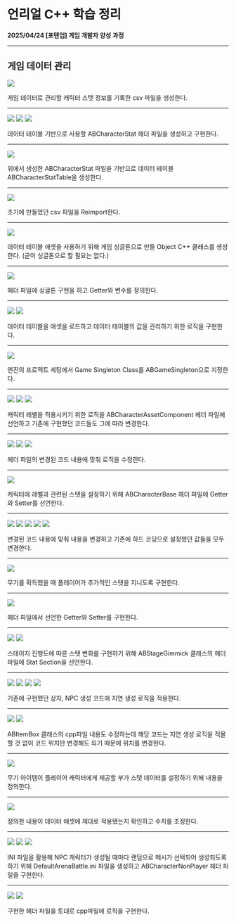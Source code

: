 # 언리얼 C++ 학습 정리

**2025/04/24 [포텐업] 게임 개발자 양성 과정**

---

## 게임 데이터 관리

<img src= "https://github.com/KwonJeHan/Study-cpp/blob/main/img/UECPP/225.CreateCharacterStat.csv.png">

게임 데이터로 관리할 캐릭터 스탯 정보를 기록한 csv 파일을 생성한다.

---

<img src= "https://github.com/KwonJeHan/Study-cpp/blob/main/img/UECPP/226.CreateABCharacterStat.h.png">

<img src= "https://github.com/KwonJeHan/Study-cpp/blob/main/img/UECPP/227.ImplementABCharacterStat.h1.png">

<img src= "https://github.com/KwonJeHan/Study-cpp/blob/main/img/UECPP/228.ImplementABCharacterStat.h2.png">

데이터 테이블 기반으로 사용할 ABCharacterStat 헤더 파일을 생성하고 구현한다.

---

<img src= "https://github.com/KwonJeHan/Study-cpp/blob/main/img/UECPP/229.CreateDataTable.png">

위에서 생성한 ABCharacterStat 파일을 기반으로 데이터 테이블 ABCharacterStatTable을 생성한다.

---

<img src= "https://github.com/KwonJeHan/Study-cpp/blob/main/img/UECPP/230.ReimportCharacterStat.csv.png">

초기에 만들었던 csv 파일을 Reimport한다.

---

<img src= "https://github.com/KwonJeHan/Study-cpp/blob/main/img/UECPP/231.CreateABGameSingletonCPPClass.png">

데이터 테이블 애셋을 사용하기 위해 게임 싱글톤으로 만들 Object C++ 클래스를 생성한다. (굳이 싱글톤으로 할 필요는 없다.)

---

<img src= "https://github.com/KwonJeHan/Study-cpp/blob/main/img/UECPP/232.ImplementABGameSingleton.h.png">

헤더 파일에 싱글톤 구현을 하고 Getter와 변수를 정의한다.

---

<img src= "https://github.com/KwonJeHan/Study-cpp/blob/main/img/UECPP/233.ImplementABGameSingleton.cpp1.png">

<img src= "https://github.com/KwonJeHan/Study-cpp/blob/main/img/UECPP/234.ImplementABGameSingleton.cpp2.png">

데이터 테이블을 애셋을 로드하고 데이터 테이블의 값을 관리하기 위한 로직을 구현한다.

---

<img src= "https://github.com/KwonJeHan/Study-cpp/blob/main/img/UECPP/235.SetABGameSingletonToGameSingleton.png">

엔진의 프로젝트 세팅에서 Game Singleton Class를 ABGameSingleton으로 지정한다.

---

<img src= "https://github.com/KwonJeHan/Study-cpp/blob/main/img/UECPP/236.ModifyABCharacterAssetComponent.h1.png">

<img src= "https://github.com/KwonJeHan/Study-cpp/blob/main/img/UECPP/237.ModifyABCharacterAssetComponent.h2.png">

<img src= "https://github.com/KwonJeHan/Study-cpp/blob/main/img/UECPP/238.ModifyABCharacterAssetComponent.h3.png">

캐릭터 레벨을 적용시키기 위한 로직을  ABCharacterAssetComponent 헤더 파일에 선언하고 기존에 구현했던 코드들도 그에 따라 변경한다.

---

<img src= "https://github.com/KwonJeHan/Study-cpp/blob/main/img/UECPP/239.ModifyABCharacterAssetComponent.cpp1.png">

<img src= "https://github.com/KwonJeHan/Study-cpp/blob/main/img/UECPP/240.ModifyABCharacterAssetComponent.cpp2.png">

<img src= "https://github.com/KwonJeHan/Study-cpp/blob/main/img/UECPP/241.ModifyABCharacterAssetComponent.cpp3.png">

헤더 파일의 변경된 코드 내용에 맞춰 로직을 수정한다.

---

<img src= "https://github.com/KwonJeHan/Study-cpp/blob/main/img/UECPP/242.ModifyABCharacterBase.h.png">

캐릭터에 레벨과 관련된 스탯을 설정하기 위해 ABCharacterBase 헤더 파일에 Getter와 Setter를 선언한다.

---

<img src= "https://github.com/KwonJeHan/Study-cpp/blob/main/img/UECPP/243.ModifyABCharacterBase.cpp1.png">

<img src= "https://github.com/KwonJeHan/Study-cpp/blob/main/img/UECPP/244.ModifyABCharacterBase.cpp2.png">

<img src= "https://github.com/KwonJeHan/Study-cpp/blob/main/img/UECPP/245.ModifyABCharacterBase.cpp3.png">

<img src= "https://github.com/KwonJeHan/Study-cpp/blob/main/img/UECPP/246.ModifyABCharacterBase.cpp4.png">

<img src= "https://github.com/KwonJeHan/Study-cpp/blob/main/img/UECPP/247.ModifyABCharacterBase.cpp5.png">

변경된 코드 내용에 맞춰 내용을 변경하고 기존에 하드 코딩으로 설정했던 값들을 모두 변경한다.

---

<img src= "https://github.com/KwonJeHan/Study-cpp/blob/main/img/UECPP/248.ModifyABCharacterBase.cpp6.png">

무기를 획득했을 때 플레이어가 추가적인 스탯을 지니도록 구현한다.

---

<img src= "https://github.com/KwonJeHan/Study-cpp/blob/main/img/UECPP/249.ModifyABCharacterBase.cpp7.png">

헤더 파일에서 선언한 Getter와 Setter를 구현한다.

---

<img src= "https://github.com/KwonJeHan/Study-cpp/blob/main/img/UECPP/250.ModifyABStageGimmick.h1.png">

<img src= "https://github.com/KwonJeHan/Study-cpp/blob/main/img/UECPP/251.ModifyABStageGimmick.h2.png">

스테이지 진행도에 따른 스탯 변화를 구현하기 위해 ABStageGimmick 클래스의 헤더 파일에 Stat Section을 선언한다.

---

<img src= "https://github.com/KwonJeHan/Study-cpp/blob/main/img/UECPP/252.ModifyABStageGimmick.cpp1.png">

<img src= "https://github.com/KwonJeHan/Study-cpp/blob/main/img/UECPP/253.ModifyABStageGimmick.cpp2.png">

<img src= "https://github.com/KwonJeHan/Study-cpp/blob/main/img/UECPP/254.ModifyABStageGimmick.cpp3.png">

<img src= "https://github.com/KwonJeHan/Study-cpp/blob/main/img/UECPP/255.ModifyABStageGimmick.cpp4.png">

기존에 구현했던 상자, NPC 생성 코드에 지연 생성 로직을 적용한다.

---

<img src= "https://github.com/KwonJeHan/Study-cpp/blob/main/img/UECPP/256.ModifyABItemBox.cpp1.png">

<img src= "https://github.com/KwonJeHan/Study-cpp/blob/main/img/UECPP/257.ModifyABItemBox.cpp2.png">

ABItemBox 클래스의 cpp파일 내용도 수정하는데 해당 코드는 지연 생성 로직을 적욜할 것 없이 코드 위치만 변경해도 되기 때문에 위치를 변경한다.

---

<img src= "https://github.com/KwonJeHan/Study-cpp/blob/main/img/UECPP/258.ModifyABWeaponItemData.h.png">

무기 아이템이 플레이어 캐릭터에게 제공할 부가 스탯 데이터를 설정하기 위해 내용을 정의한다.

---

<img src= "https://github.com/KwonJeHan/Study-cpp/blob/main/img/UECPP/259.SetStatABIW_WeaponDataAsset.png">

정의한 내용이 데이터 애셋에 제대로 적용됐는지 확인하고 수치를 조정한다.

---

<img src= "https://github.com/KwonJeHan/Study-cpp/blob/main/img/UECPP/260.CreateDefaultArenaBattle.ini.png">

<img src= "https://github.com/KwonJeHan/Study-cpp/blob/main/img/UECPP/261.ModifyABCharacterNonPlayer.h1.png">

<img src= "https://github.com/KwonJeHan/Study-cpp/blob/main/img/UECPP/262.ModifyABCharacterNonPlayer.h2.png">

INI 파일을 활용해 NPC 캐릭터가 생성될 때마다 랜덤으로 메시가 선택되어 생성되도록 하기 위해 DefaultArenaBattle.ini 파일을 생성하고 ABCharacterNonPlayer 헤더 파일을 구현한다.

---

<img src= "https://github.com/KwonJeHan/Study-cpp/blob/main/img/UECPP/263.ModifyABCharacterNonPlayer.cpp1.png">

<img src= "https://github.com/KwonJeHan/Study-cpp/blob/main/img/UECPP/264.ModifyABCharacterNonPlayer.cpp2.png">

구현한 헤더 파일을 토대로 cpp파일에 로직을 구현한다.
